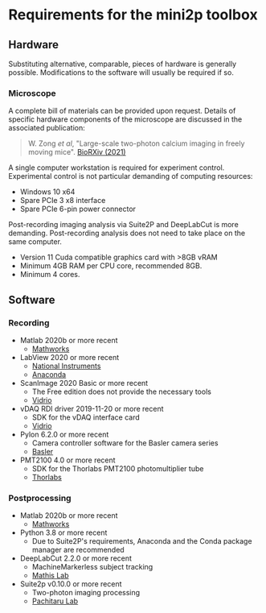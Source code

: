 # Requirements for the mini2p toolbox

## Hardware

Substituting alternative, comparable, pieces of hardware is generally possible. Modifications to the software will usually be required if so.

### Microscope

A complete bill of materials can be provided upon request. Details of specific hardware components of the microscope are discussed in the associated publication:

> W. Zong *et al*, "Large-scale two-photon calcium imaging in freely moving mice". [BioRXiv (2021)](https://doi.org/10.1101/2021.09.20.461015)

A single computer workstation is required for experiment control. Experimental control is not particular demanding of computing resources:
* Windows 10 x64
* Spare PCIe 3 x8 interface
* Spare PCIe 6-pin power connector

Post-recording imaging analysis via Suite2P and DeepLabCut is more demanding. Post-recording analysis does not need to take place on the same computer. 
* Version 11 Cuda compatible graphics card with >8GB vRAM
* Minimum 4GB RAM per CPU core, recommended 8GB.
* Minimum 4 cores. 



## Software

### Recording

* Matlab 2020b or more recent
  * [Mathworks](https://se.mathworks.com/)
* LabView 2020 or more recent
  * [National Instruments](https://www.ni.com/en-no/shop/labview.html)
  * [Anaconda](https://www.anaconda.com/products/individual)
* ScanImage 2020 Basic or more recent
  * The Free edition does not provide the necessary tools
  * [Vidrio](https://vidriotechnologies.com/compare-scanimage-version/)
* vDAQ RDI driver 2019-11-20 or more recent
  * SDK for the vDAQ interface card
  * [Vidrio](https://vidriotechnologies.com/drivers)
* Pylon 6.2.0 or more recent
  * Camera controller software for the Basler camera series
  * [Basler](https://www.baslerweb.com/en/sales-support/downloads/software-downloads/)
* PMT2100 4.0 or more recent
  * SDK for the Thorlabs PMT2100 photomultiplier tube
  * [Thorlabs](https://www.thorlabs.com/software_pages/ViewSoftwarePage.cfm?Code=PMT)

### Postprocessing

* Matlab 2020b or more recent
  * [Mathworks](https://se.mathworks.com/)
* Python 3.8 or more recent
  * Due to Suite2P's requirements, Anaconda and the Conda package manager are recommended
* DeepLabCut 2.2.0 or more recent
  * MachineMarkerless subject tracking
  * [Mathis Lab](http://www.mackenziemathislab.org/deeplabcut)
* Suite2p v0.10.0 or more recent
  * Two-photon imaging processing
  * [Pachitaru Lab](https://github.com/MouseLand/suite2p)
